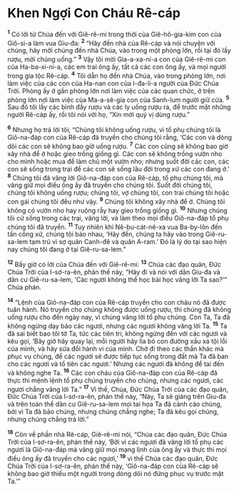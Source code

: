 # Khen Ngợi Con Cháu Rê-cáp
<sup><b>1</b></sup> Có lời từ Chúa đến với Giê-rê-mi trong thời của Giê-hô-gia-kim con của Giô-si-a làm vua Giu-đa: <sup><b>2</b></sup> “Hãy đến nhà của Rê-cáp và nói chuyện với chúng, hãy mời chúng đến nhà Chúa, vào trong một phòng lớn, rồi tại đó lấy rượu, mời chúng uống.” <sup><b>3</b></sup> Vậy tôi mời Gia-a-xa-ni-a con của Giê-rê-mi con của Ha-ba-xi-ni-a, các em trai ông ấy, tất cả các con ông ấy, và mọi người trong gia tộc Rê-cáp. <sup><b>4</b></sup> Tôi dẫn họ đến nhà Chúa, vào trong phòng lớn, nơi làm việc của các con của Ha-nan con của I-đa-li-a người của Ðức Chúa Trời. Phòng ấy ở gần phòng lớn nơi làm việc của các quan chức, ở trên phòng lớn nơi làm việc của Ma-a-sê-gia con của Sanh-lum người giữ cửa. <sup><b>5</b></sup> Sau đó tôi lấy các bình đầy rượu và các ly uống rượu ra, để trước mặt những người Rê-cáp ấy, rồi tôi nói với họ, “Xin mời quý vị dùng rượu.”

<sup><b>6</b></sup> Nhưng họ trả lời tôi, “Chúng tôi không uống rượu, vì tổ phụ chúng tôi là Giô-na-đáp con của Rê-cáp đã truyền cho chúng tôi rằng, ‘Các con và dòng dõi các con sẽ không bao giờ uống rượu. <sup><b>7</b></sup> Các con cũng sẽ không bao giờ xây nhà để ở hoặc gieo trồng giống gì. Các con sẽ không trồng vườn nho cho mình hoặc mua để làm chủ một vườn nho; nhưng suốt đời các con, các con sẽ sống trong trại để các con sẽ sống lâu đời trong xứ các con đang ở.’ <sup><b>8</b></sup> Chúng tôi đã vâng lời Giô-na-đáp con của Rê-cáp, tổ phụ chúng tôi, mà vâng giữ mọi điều ông ấy đã truyền cho chúng tôi. Suốt đời chúng tôi, chúng tôi không uống rượu; chúng tôi, vợ chúng tôi, con trai chúng tôi hoặc con gái chúng tôi đều như vậy. <sup><b>9</b></sup> Chúng tôi không xây nhà để ở. Chúng tôi không có vườn nho hay ruộng rẫy hay gieo trồng giống gì. <sup><b>10</b></sup> Nhưng chúng tôi cứ sống trong các trại, vâng lời, và làm theo mọi điều Giô-na-đáp tổ phụ chúng tôi đã truyền. <sup><b>11</b></sup> Tuy nhiên khi Nê-bu-cát-nê-xa vua Ba-by-lôn đến tấn công xứ, chúng tôi bảo nhau, ‘Hãy đến, chúng ta hãy vào trong Giê-ru-sa-lem tạm trú vì sợ quân Canh-đê và quân A-ram.’ Ðó là lý do tại sao hiện nay chúng tôi đang ở tại Giê-ru-sa-lem.”

<sup><b>12</b></sup> Bấy giờ có lời của Chúa đến với Giê-rê-mi: <sup><b>13</b></sup> Chúa các đạo quân, Ðức Chúa Trời của I-sơ-ra-ên, phán thế này, “Hãy đi và nói với dân Giu-đa và dân cư Giê-ru-sa-lem, ‘Các ngươi không thể học bài học vâng lời Ta sao?’” Chúa phán.

<sup><b>14</b></sup> “Lệnh của Giô-na-đáp con của Rê-cáp truyền cho con cháu nó đã được tuân hành. Nó truyền cho chúng không được uống rượu, thì chúng đã không uống rượu cho đến ngày nay, vì chúng vâng lời tổ phụ chúng. Còn Ta, Ta đã không ngừng dạy bảo các ngươi, nhưng các ngươi không vâng lời Ta. <sup><b>15</b></sup> Ta đã sai biết bao tôi tớ Ta, tức các tiên tri, không ngừng đến với các ngươi và kêu gọi, ‘Bây giờ hãy quay lại, mỗi người hãy lìa bỏ con đường xấu xa tội lỗi của mình, và hãy sửa đổi hành vi của mình. Chớ đi theo các thần khác mà phục vụ chúng, để các ngươi sẽ được tiếp tục sống trong đất mà Ta đã ban cho các ngươi và tổ tiên các ngươi.’ Nhưng các ngươi đã không để tai đến và không nghe Ta. <sup><b>16</b></sup> Các con cháu của Giô-na-đáp con của Rê-cáp đã thực thi mệnh lệnh tổ phụ chúng truyền cho chúng, nhưng các ngươi, các ngươi chẳng vâng lời Ta.” <sup><b>17</b></sup> Vì thế, Chúa, Ðức Chúa Trời của các đạo quân, Ðức Chúa Trời của I-sơ-ra-ên, phán thế này, “Này, Ta sẽ giáng trên Giu-đa và trên toàn thể dân cư Giê-ru-sa-lem mọi tai họa Ta đã cảnh cáo chúng, bởi vì Ta đã bảo chúng, nhưng chúng chẳng nghe; Ta đã kêu gọi chúng, nhưng chúng chẳng trả lời.”

<sup><b>18</b></sup> Còn về phần nhà Rê-cáp, Giê-rê-mi nói, “Chúa các đạo quân, Ðức Chúa Trời của I-sơ-ra-ên, phán thế này, ‘Bởi vì các ngươi đã vâng lời tổ phụ các ngươi là Giô-na-đáp mà vâng giữ mọi mạng lịnh của ông ấy và thực thi mọi điều ông ấy đã truyền cho các ngươi,’ <sup><b>19</b></sup> vì thế Chúa các đạo quân, Ðức Chúa Trời của I-sơ-ra-ên, phán thế này, ‘Giô-na-đáp con của Rê-cáp sẽ không bao giờ thiếu một người trong dòng dõi nó đứng phục vụ trước mặt Ta.’”

